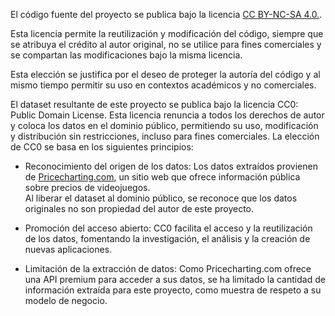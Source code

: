 El código fuente del proyecto se publica bajo la licencia [CC BY-NC-SA 4.0.](https://creativecommons.org/licenses/by-nc-sa/4.0/deed.en).  

Esta licencia permite la reutilización y modificación del código, siempre que se atribuya el crédito al autor original, no se utilice para fines comerciales y se compartan las modificaciones bajo la misma licencia.

Esta elección se justifica por el deseo de proteger la autoría del código y al mismo tiempo permitir su uso en contextos académicos y no comerciales.


El dataset resultante de este proyecto se publica bajo la licencia CC0: Public Domain License.  Esta licencia renuncia a todos los derechos de autor y coloca los datos en el dominio público, permitiendo su uso, modificación y distribución sin restricciones, incluso para fines comerciales. La elección de CC0 se basa en los siguientes principios:

- Reconocimiento del origen de los datos: Los datos extraídos provienen de [Pricecharting.com](https://www.pricecharting.com/), un sitio web que ofrece información pública sobre precios de videojuegos.  
Al liberar el dataset al dominio público, se reconoce que los datos originales no son propiedad del autor de este proyecto.

- Promoción del acceso abierto: CC0 facilita el acceso y la reutilización de los datos, fomentando la investigación, el análisis y la creación de nuevas aplicaciones.

- Limitación de la extracción de datos: Como Pricecharting.com ofrece una API premium para acceder a sus datos, se ha limitado la cantidad de información extraída para este proyecto, como muestra de respeto a su modelo de negocio.
